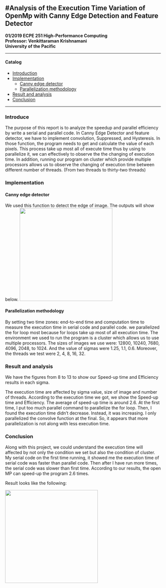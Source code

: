 #Analysis of the Execution Time Variation of OpenMp with Canny Edge Detection and Feature Detector
---
**01/2019 ECPE 251 High-Performance Computing  
Professor: Venkittaraman Krishnamani </br> University of the Pacific**
___

#### Catalog
- [Introduction](#1)
- [Implementation](#2)
	- [Canny edge detector](#3)
	- [Parallelization methodology](#4)
- [Result and analysis](#5)
- [Conclusion](#6)

---

<h3 id='1'>Introduce</h3>
The purpose of this report is to analyze the speedup and parallel efficiency by write a serial and parallel code. In Canny Edge Detector and feature detector, we have to implement convolution, Suppressed, and Hysteresis. In those function, the program needs to get and calculate the value of each pixels. This process take up most all of execute time thus by using to parallelize it, we can effectively to observe the the changing of execution time. In addition, running our program on cluster which provide multiple processors allows us to observe the changing of execution time between different number of threads. (From two threads to thirty-two threads)


<h3 id='2'> Implementation </h3>
<h4 id='3'>Canny edge detector</h4>
We used this function to detect the edge of image. The outputs will show below.

<img src = "https://www.researchgate.net/profile/Hugo_Hidalgo-Silva/publication/253682881/figure/fig2/AS:298135596355602@1448092473989/Lena-Original-Image-512x512-pixels.png" width= "300">


<h4 id='4'>Parallelization methodology</h4>
By setting two time zones: end-to-end time and computation time to measure the execution time in serial code and parallel code. we parallelized the for loop most because for loops take up most of all execution time. The environment we used to run the program is a cluster which allows us to use multiple processors. The sizes of images we use were: 12800, 10240, 7680, 4096, 2048, to 1024. And the value of sigmas were 1.25, 1.1, 0.6. Moreover, the threads we test were 2, 4, 8, 16, 32.

<h3 id='5'>Result and analysis</h3>
We have the figures from 8 to 13 to show our Speed-up time and Efficiency results in each sigma.

The execution time are affected by sigma value, size of image and number of threads. According to the execution time we got, we show the Speed-up time and Efficiency. The average of speed-up time is around 2.6. At the first time, I put too much parallel command to parallelize the for loop. Then, I found the execution time didn’t decrease. Instead, it was increasing. I only parallelized the convolve function at the final. So, it appears that more parallelization is not along with less execution time.


<h3 id='6'> Conclusion </h3>
Along with this project, we could understand the execution time will affected by not only the condition we set but also the condition of cluster. My serial code on the first time running, it showed me the execution time of serial code was faster than parallel code. Then after I have run more times, the serial code was slower than first time. According to our results, the open MP can speed-up the program 2.6 times.


Result looks like the following:

<img src = "https://i.imgur.com/XoQKYuZ.png" width= "300">


